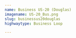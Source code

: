 ```yaml
---
name: Business US-20 (Douglas)
imagename: US-20_Bus.png
slug: businessus20douglas
highwaytype: Business Loop

---
```


